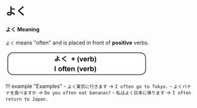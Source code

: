 # よく

#### よく Meaning

`よく` means "often" and is placed in front of __positive__ verbs.

![よく + Verb](../../../assets/images/よく.png)

!!! example "Examples"
    - `よく東京に行きます` → `I often go to Tokyo.`
    - `よくバナナを食べますか` → `Do you often eat bananas?`
    - `私はよく日本に帰ります` → `I often return to Japan.`